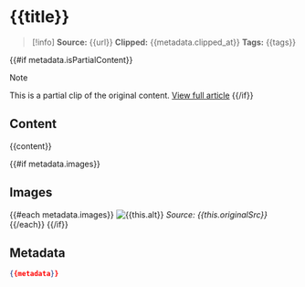 # {{title}}

> [!info]
> **Source:** {{url}}
> **Clipped:** {{metadata.clipped_at}}
> **Tags:** {{tags}}

{{#if metadata.isPartialContent}}
> [!note]
> This is a partial clip of the original content. [View full article]({{url}})
{{/if}}

## Content
{{content}}

{{#if metadata.images}}
## Images
{{#each metadata.images}}
![{{this.alt}}]({{this.localPath}})
*Source: {{this.originalSrc}}*
{{/each}}
{{/if}}

## Metadata
```json
{{metadata}}
```